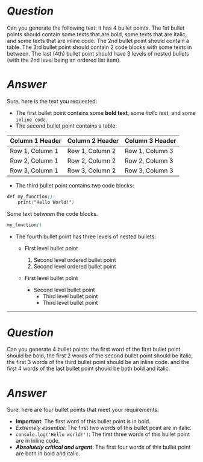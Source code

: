 # _Question_

Can you generate the following text: it has 4 bullet points.  The 1st bullet points should contain some texts that are bold, some texts that are italic, and some texts that are inline code.  The 2nd bullet point should contain a table.  The 3rd bullet point should contain 2 code blocks with some texts in between.  The last (4th) bullet point should have 3 levels of nested bullets (with the 2nd level being an ordered list item).

# _Answer_

Sure, here is the text you requested:

- The first bullet point contains some **bold text**, some _italic text_, and some `inline code`.
- The second bullet point contains a table:

| Column 1 Header | Column 2 Header | Column 3 Header |
| --- | --- | --- |
| Row 1, Column 1 | Row 1, Column 2 | Row 1, Column 3 |
| Row 2, Column 1 | Row 2, Column 2 | Row 2, Column 3 |
| Row 3, Column 1 | Row 3, Column 2 | Row 3, Column 3 |

- The third bullet point contains two code blocks:

```scss
def my_function():
    print("Hello World!")
```

Some text between the code blocks.

```scss
my_function()
```

- The fourth bullet point has three levels of nested bullets:

   - First level bullet point
      1. Second level ordered bullet point
      2. Second level ordered bullet point

   - First level bullet point
      - Second level bullet point
         - Third level bullet point
         - Third level bullet point

----------

# _Question_

Can you generate 4 bullet points: the first word of the first bullet point should be bold, the first 2 words of the second bullet point should be italic, the first 3 words of the third bullet point should be an inline code. and the first 4 words of the last bullet point should be both bold and italic.

# _Answer_

Sure, here are four bullet points that meet your requirements:

- **Important**: The first word of this bullet point is in bold.
- _Extremely essential_: The first two words of this bullet point are in italic.
- `console.log('Hello world!')`: The first three words of this bullet point are in inline code.
- _**Absolutely critical and urgent**_: The first four words of this bullet point are both in bold and italic.
